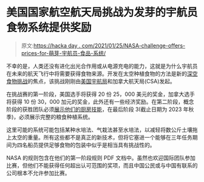 # 美国国家航空航天局挑战为发芽的宇航员食物系统提供奖励

> 原文:[https://hacka day . com/2021/01/25/NASA-challenge-offers-prices-for-萌芽-宇航员-食品-系统/](https://hackaday.com/2021/01/25/nasa-challenge-offers-prizes-for-sprouting-astronaut-food-systems/)

不幸的是，人类还没有进化出光合作用或从电源充电的能力，这就是为什么宇航员在未来的航天飞行中将需要获得食物来源。开发在太空种植食物的方法是新的[深空食物挑战](https://www.deepspacefoodchallenge.org/)的焦点，该挑战刚刚由[美国宇航局](https://www.nasa.gov/directorates/spacetech/centennial_challenges/spacefood/challenge-offers-prizes-for-sprouting-astronaut-food-systems.html)和加拿大航天局(CSA)发起。

在挑战赛的第一阶段，美国选手将获得 20 份 25，000 美元的奖金，加拿大选手将获得 10 份 30，000 加元的奖金，此外还有一些经济奖励。在第二阶段，概念阶段的获胜团队必须[展示他们的厨房技能](https://impact.canada.ca/en/challenges/deep-space-food-challenge)，在最后阶段 3(截止日期为 2023 年秋季)，必须展示完整的粮食种植系统。

这里可能的系统可能包括某种水培法、气栽法甚至水培法，以减轻将数公斤土壤拖上太空的重量。所有这些都不是真正的新技术，但将它塞进一个能够在三年任务期间为四名船员提供足够食物的包装中似乎是相当具有挑战性的。

NASA 的规则包含在他们的第一阶段规则 PDF 文档中。虽然也欢迎国际团队参加比赛，但他们不能获得任何超出认可范围的奖项，而且中国公民或与中国有联系的公司根本不允许参加比赛。